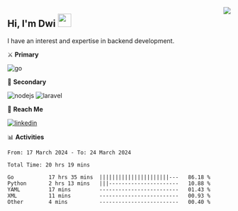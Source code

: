 [<img src="https://komarev.com/ghpvc/?username=masred&color=green&style=flat-square&label=Profile+Views" align="right">](github.com/masred)

## Hi, I'm Dwi <img src="https://raw.githubusercontent.com/MartinHeinz/MartinHeinz/master/wave.gif" width="30px">

I have an interest and expertise in backend development.

⚔️ **Primary**

![go](https://img.shields.io/badge/---?logo=go&label=Golang&style=social)

🔪 **Secondary**

![nodejs](https://img.shields.io/badge/---?logo=node.js&label=Node.js&style=social&logoColor=green)
![laravel](https://img.shields.io/badge/---?logo=laravel&label=Laravel&style=social)

🔗 **Reach Me**

[![linkedin](https://img.shields.io/badge/---?logo=linkedin&label=LinkedIn&style=social)](https://linkedin.com/in/dwifitriyanto)

📊 **Activities**

<!--START_SECTION:waka-->

```all_time
From: 17 March 2024 - To: 24 March 2024

Total Time: 20 hrs 19 mins

Go           17 hrs 35 mins  ||||||||||||||||||||||---   86.18 %
Python       2 hrs 13 mins   |||----------------------   10.88 %
YAML         17 mins         -------------------------   01.43 %
XML          11 mins         -------------------------   00.93 %
Other        4 mins          -------------------------   00.40 %
```

<!--END_SECTION:waka-->
